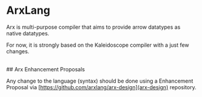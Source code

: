 # ArxLang

Arx is multi-purpose compiler that aims to provide arrow datatypes as native datatypes.

For now, it is strongly based on the Kaleidoscope compiler with a just few changes.</p>

<br/>
## Arx Enhancement Proposals

Any change to the language (syntax) should be done using a Enhancement Proposal
via [https://github.com/arxlang/arx-design](arx-design) repository.
